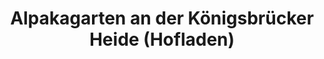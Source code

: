 ---
title: "Alpakagarten an der Königsbrücker Heide (Hofladen)"
url: /koenigsbrueck/alpakagarten-an-der-koenigsbruecker-heide-hofladen/
shop: Kleidung
---